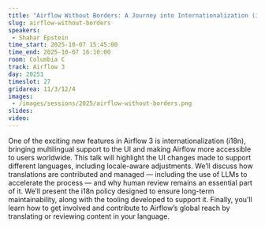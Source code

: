 ```yaml
---
title: "Airflow Without Borders: A Journey into Internationalization (i18n)"
slug: airflow-without-borders
speakers:
 - Shahar Epstein
time_start: 2025-10-07 15:45:00
time_end: 2025-10-07 16:10:00
room: Columbia C
track: Airflow 3
day: 20251
timeslot: 27
gridarea: 11/3/12/4
images: 
 - /images/sessions/2025/airflow-without-borders.png
slides:
video: 
---
```


One of the exciting new features in Airflow 3 is internationalization (i18n), bringing multilingual support to the UI and making Airflow more accessible to users worldwide. This talk will highlight the UI changes made to support different languages, including locale-aware adjustments. We’ll discuss how translations are contributed and managed — including the use of LLMs to accelerate the process — and why human review remains an essential part of it. We’ll present the i18n policy designed to ensure long-term maintainability, along with the tooling developed to support it. Finally, you’ll learn how to get involved and contribute to Airflow’s global reach by translating or reviewing content in your language.